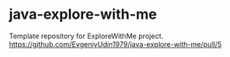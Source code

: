 # java-explore-with-me
Template repository for ExploreWithMe project.
https://github.com/EvgeniyUdin1979/java-explore-with-me/pull/5
